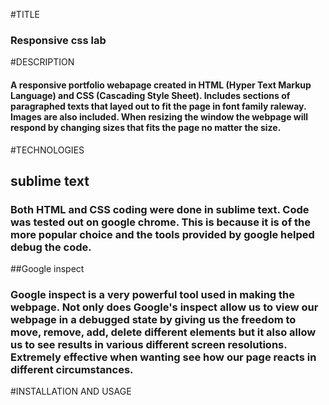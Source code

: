 #TITLE

### Responsive css lab 

#DESCRIPTION

#### A  responsive portfolio webapage created in HTML (Hyper Text Markup Language) and CSS (Cascading Style Sheet). Includes sections of paragraphed texts that layed out to fit the page in font family raleway. Images are also included. When resizing the window the webpage will respond by changing sizes that fits the page no matter the size. 

#TECHNOLOGIES

## sublime text 
### Both HTML and CSS coding were done in sublime text. Code was tested out on google chrome. This is because it is of the more popular choice and the tools provided by google helped debug the code. 

##Google inspect
### Google inspect is a very powerful tool used in making the webpage. Not only does Google's inspect allow us to view our webpage in a debugged state by giving us the freedom to move, remove, add, delete different elements but it also allow us to see results in various different screen resolutions. Extremely effective when wanting see how our page reacts in different circumstances.

#INSTALLATION AND USAGE

